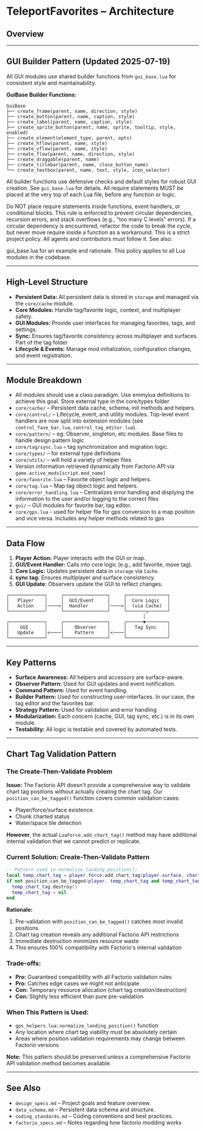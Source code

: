 # TeleportFavorites – Architecture
## Overview

---

## GUI Builder Pattern (Updated 2025-07-19)
All GUI modules use shared builder functions from `gui_base.lua` for consistent style and maintainability.

**GuiBase Builder Functions:**
```
GuiBase
├── create_frame(parent, name, direction, style)
├── create_button(parent, name, caption, style)
├── create_label(parent, name, caption, style)
├── create_sprite_button(parent, name, sprite, tooltip, style, enabled)
├── create_element(element_type, parent, opts)
├── create_hflow(parent, name, style)
├── create_vflow(parent, name, style)
├── create_flow(parent, name, direction, style)
├── create_draggable(parent, name)
├── create_titlebar(parent, name, close_button_name)
└── create_textbox(parent, name, text, style, icon_selector)
```
All builder functions use defensive checks and default styles for robust GUI creation. See `gui_base.lua` for details.
All require statements MUST be placed at the very top of each Lua file, before any function or logic.

Do NOT place require statements inside functions, event handlers, or conditional blocks.
This rule is enforced to prevent circular dependencies, recursion errors, and stack overflows (e.g., "too many C levels" errors).
If a circular dependency is encountered, refactor the code to break the cycle, but never move require inside a function as a workaround.
This is a strict project policy. All agents and contributors must follow it.
See also:

gui_base.lua for an example and rationale.
This policy applies to all Lua modules in the codebase.

---

## High-Level Structure
- **Persistent Data:** All persistent data is stored in `storage` and managed via the `core/cache` module.
- **Core Modules:** Handle tag/favorite logic, context, and multiplayer safety.
- **GUI Modules:** Provide user interfaces for managing favorites, tags, and settings.
- **Sync:** Ensures tag/favorite consistency across multiplayer and surfaces. Part of the tag folder
- **Lifecycle & Events:** Manage mod initialization, configuration changes, and event registration.

---

## Module Breakdown
- All modules should use a class paradigm. Use emmylua definitions to achieve this goal. Store external type in the core/types folder
- `core/cache/` – Persistent data cache, schema, init methods and helpers.
- `core/control/` – Lifecycle, event, and utility modules. Top-level event handlers are now split into extension modules (see `control_fave_bar.lua`, `control_tag_editor.lua`).
- `core/pattern/` – eg: Observer, singleton, etc modules. Base files to handle design pattern logic
- `core/tag/sync.lua` – tag synchronization and migration logic.
- `core/types/` – for external type definitions
- `core/utils/` – will hold a variety of helper files
- Version information retrieved dynamically from Factorio API via `game.active_mods[script.mod_name]`
- `core/favorite.lua` – Favorite object logic and helpers.
- `core/tag.lua` – Map tag object logic and helpers.
- `core/error_handling.lua` – Centralizes error handling and displying the information to the user and/or logging to the correct files
- `gui/` – GUI modules for favorite bar, tag editor.
- `core/gps.lua` - used for helper file for gps conversion to a map position and vice versa. Includes any helper methods related to gps

---

## Data Flow
1. **Player Action:** Player interacts with the GUI or map.
2. **GUI/Event Handler:** Calls into core logic (e.g., add favorite, move tag). 
3. **Core Logic:** Updates persistent data in `storage` via `Cache`.
4. **sync tag:** Ensures multiplayer and surface consistency.
5. **GUI Update:** Observers update the GUI to reflect changes.

```
┌─────────────┐     ┌────────────────┐     ┌───────────────┐
│   Player    │     │  GUI/Event     │     │  Core Logic   │
│   Action    │────>│  Handler       │────>│  (via Cache)  │
└─────────────┘     └────────────────┘     └───────┬───────┘
                                                  │
┌─────────────┐     ┌────────────────┐     ┌──────▼────────┐
│    GUI      │     │    Observer    │     │   Tag Sync    │
│   Update    │<────│    Pattern     │<────│               │
└─────────────┘     └────────────────┘     └───────────────┘
```

---

## Key Patterns
- **Surface Awareness:** All helpers and accessors are surface-aware.
- **Observer Pattern:** Used for GUI updates and event notification.
- **Command Pattern:** Used for event handling.
- **Builder Pattern:** Used for constructing user-interfaces. In our case, the tag editor and the favorites bar.
- **Strategy Pattern:** Used for validation and error handling
- **Modularization:** Each concern (cache, GUI, tag sync, etc.) is in its own module.
- **Testability:** All logic is testable and covered by automated tests.

---

## Chart Tag Validation Pattern

### The Create-Then-Validate Problem

**Issue:** The Factorio API doesn't provide a comprehensive way to validate chart tag positions without actually creating the chart tag. Our `position_can_be_tagged()` function covers common validation cases:
- Player/force/surface existence
- Chunk charted status
- Water/space tile detection

**However**, the actual `LuaForce.add_chart_tag()` method may have additional internal validation that we cannot predict or replicate.

### Current Solution: Create-Then-Validate Pattern

```lua
-- Pattern used in normalize_landing_position():
local temp_chart_tag = player.force:add_chart_tag(player.surface, chart_tag_spec)
if not position_can_be_tagged(player, temp_chart_tag and temp_chart_tag.position or nil) then
  temp_chart_tag.destroy()
  temp_chart_tag = nil
end
```

**Rationale:**
1. Pre-validation with `position_can_be_tagged()` catches most invalid positions
2. Chart tag creation reveals any additional Factorio API restrictions
3. Immediate destruction minimizes resource waste
4. This ensures 100% compatibility with Factorio's internal validation

### Trade-offs:
- **Pro:** Guaranteed compatibility with all Factorio validation rules
- **Pro:** Catches edge cases we might not anticipate
- **Con:** Temporary resource allocation (chart tag creation/destruction)
- **Con:** Slightly less efficient than pure pre-validation

### When This Pattern is Used:
- `gps_helpers.lua`: `normalize_landing_position()` function
- Any location where chart tag viability must be absolutely certain
- Areas where position validation requirements may change between Factorio versions

**Note:** This pattern should be preserved unless a comprehensive Factorio API validation method becomes available.

---

## See Also
- `design_specs.md` – Project goals and feature overview.
- `data_schema.md` – Persistent data schema and structure.
- `coding_standards.md` – Coding conventions and best practices.
- `factorio_specs.md` – Notes regarding how factorio modding works
